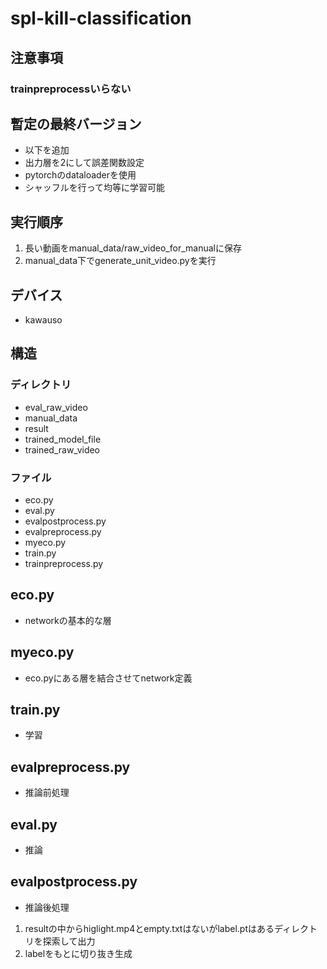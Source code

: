 # spl-kill-classification

## 注意事項
### trainpreprocessいらない


## 暫定の最終バージョン
- 以下を追加
- 出力層を2にして誤差関数設定
- pytorchのdataloaderを使用
- シャッフルを行って均等に学習可能

## 実行順序
1. 長い動画をmanual_data/raw_video_for_manualに保存
2. manual_data下でgenerate_unit_video.pyを実行


## デバイス
- kawauso


## 構造
### ディレクトリ
- eval_raw_video
- manual_data
- result
- trained_model_file
- trained_raw_video
### ファイル
- eco.py
- eval.py
- evalpostprocess.py
- evalpreprocess.py
- myeco.py
- train.py
- trainpreprocess.py

## eco.py
- networkの基本的な層


## myeco.py
- eco.pyにある層を結合させてnetwork定義

## train.py
- 学習

## evalpreprocess.py
- 推論前処理

## eval.py
- 推論

## evalpostprocess.py
- 推論後処理
1. resultの中からhiglight.mp4とempty.txtはないがlabel.ptはあるディレクトリを探索して出力
2. labelをもとに切り抜き生成




